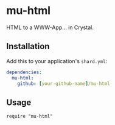 # mu-html

HTML to a WWW-App... in Crystal.

## Installation

Add this to your application's `shard.yml`:

```yaml
dependencies:
  mu-html:
    github: [your-github-name]/mu-html
```

## Usage

```crystal
require "mu-html"
```


